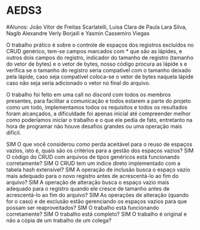 # AEDS3
#Alunos: João Vítor de Freitas Scarlatelli, Luisa Clara de Paula Lara Silva, Nagib Alexandre Verly Borjaili e Yasmin Cassemiro Viegas

O trabalho prático é sobre o controle de espaços dos registros excluídos no CRUD genérico,  tem-se campos marcados com * que são as lápides, e outros dois campos do registro, indicador do tamanho de registro (tamanho do vetor de bytes) e o vetor de bytes, nosso código procura as lápide s e verifica se o tamanho do registro seria compatível com o tamanho deixado pela lápide, caso seja compatível coloca-se o vetor de bytes naquela lápide caso não seja seria adicionado o vetor no final do arquivo. 

O trabalho foi feito em uma call no discord com todos os membros presentes, para facilitar a comunicação e todos estarem a parte do projeto como um todo, implementamos todos os requisitos e todos os resultados foram alcançados, a dificuldade foi apenas inicial até compreender melhor como poderíamos iniciar o trabalho e o que ele pedia de fato, entretanto na hora de programar não houve desafios grandes ou uma operação mais difícil.

SIM O que você considerou como perda aceitável para o reuso de espaços vazios, isto é, quais são os critérios para a gestão dos espaços vazios?
SIM O código do CRUD com arquivos de tipos genéricos está funcionando corretamente?
SIM O CRUD tem um índice direto implementado com a tabela hash extensível?
SIM A operação de inclusão busca o espaço vazio mais adequado para o novo registro antes de acrescentá-lo ao fim do arquivo?
SIM A operação de alteração busca o espaço vazio mais adequado para o registro quando ele cresce de tamanho antes de acrescentá-lo ao fim do arquivo?
SIM As operações de alteração (quando for o caso) e de exclusão estão gerenciando os espaços vazios para que possam ser reaproveitados?
SIM O trabalho está funcionando corretamente?
SIM O trabalho está completo?
SIM O trabalho é original e não a cópia de um trabalho de um colega?
